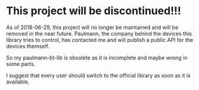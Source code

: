 # This project will be discontinued!!!
As of 2018-06-29, this project will no longer be maintained and will be removed in the near future.
Paulmann, the company behind the devices this library tries to control, has contacted me and will publish a public API for the devices themself.

So my paulmann-bt-lib is obsolete as it is incomplete and maybe wrong in some parts. 

I suggest that every user should switch to the official library as soon as it is available.

